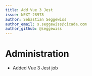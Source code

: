 ```yaml
---
title: Add Vue 3 Jest
issue: NEXT-28978
author: Sebastian Seggewiss
author_email: s.seggewiss@cicada.com
author_github: @seggewiss
---
```

# Administration
* Added Vue 3 Jest job
